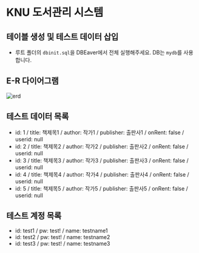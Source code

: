 # KNU 도서관리 시스템
## 테이블 생성 및 테스트 데이터 삽입
- 루트 폴더의 `dbinit.sql`을 DBEaver에서 전체 실행해주세요. DB는 `mydb`를 사용합니다.
## E-R 다이어그램
![erd](https://github.com/KNU-DBP-2023-1/library/assets/70526479/d0e91c22-726e-4049-97ee-c87873f1c768)

## 테스트 데이터 목록
- id: 1 / title: 책제목1 / author:	작가1 / publisher: 출판사1	/ onRent: false / userid: null
- id: 2 / title: 책제목2 / author:	작가2 / publisher: 출판사2	/ onRent: false / userid: null
- id: 3 / title: 책제목3 / author:	작가3 / publisher: 출판사3	/ onRent: false / userid: null
- id: 4 / title: 책제목4 / author:	작가4 / publisher: 출판사4	/ onRent: false / userid: null
- id: 5 / title: 책제목5 / author:	작가5 / publisher: 출판사5	/ onRent: false / userid: null
## 테스트 계정 목록
- id: test1 / pw: test! / name: testname1
- id: test2 / pw: test! / name: testname2
- id: test3 / pw: test! / name: testname3
